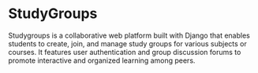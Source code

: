 # StudyGroups
Studygroups is a collaborative web platform built with Django that enables students to create, join, and manage study groups for various subjects or courses. It features user authentication and group discussion forums to promote interactive and organized learning among peers.
